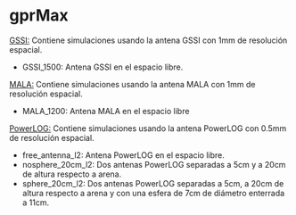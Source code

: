 # gprMax

[GSSI:](https://github.com/gdh-uniandes/GPR-Uniandes/blob/main/Simulaciones/gprMax/GSSI) Contiene simulaciones usando la antena GSSI con 1mm de resolución espacial.
* GSSI_1500: Antena GSSI en el espacio libre.

[MALA:](https://github.com/gdh-uniandes/GPR-Uniandes/blob/main/Simulaciones/gprMax/MALA) Contiene simulaciones usando la antena MALA con 1mm de resolución espacial.
* MALA_1200: Antena MALA en el espacio libre

[PowerLOG:](https://github.com/gdh-uniandes/GPR-Uniandes/blob/main/Simulaciones/gprMax/PowerLOG) Contiene simulaciones usando la antena PowerLOG con 0.5mm de resolución espacial.
* free_antenna_l2: Antena PowerLOG en el espacio libre.
* nosphere_20cm_l2: Dos antenas PowerLOG separadas a 5cm y a 20cm de altura respecto a arena.
* sphere_20cm_l2: Dos antenas PowerLOG separadas a 5cm, a 20cm de altura respecto a arena y con una esfera de 7cm de diámetro enterrada a 11cm.